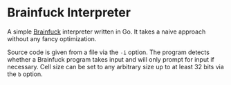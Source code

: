 # Brainfuck Interpreter

A simple [Brainfuck](https://en.wikipedia.org/wiki/Brainfuck) interpreter
written in Go. It takes a naive approach without any fancy optimization.

Source code is given from a file via the `-i` option. The program detects
whether a Brainfuck program takes input and will only prompt for input if
necessary. Cell size can be set to any arbitrary size up to at least 32 bits
via the `b` option.
